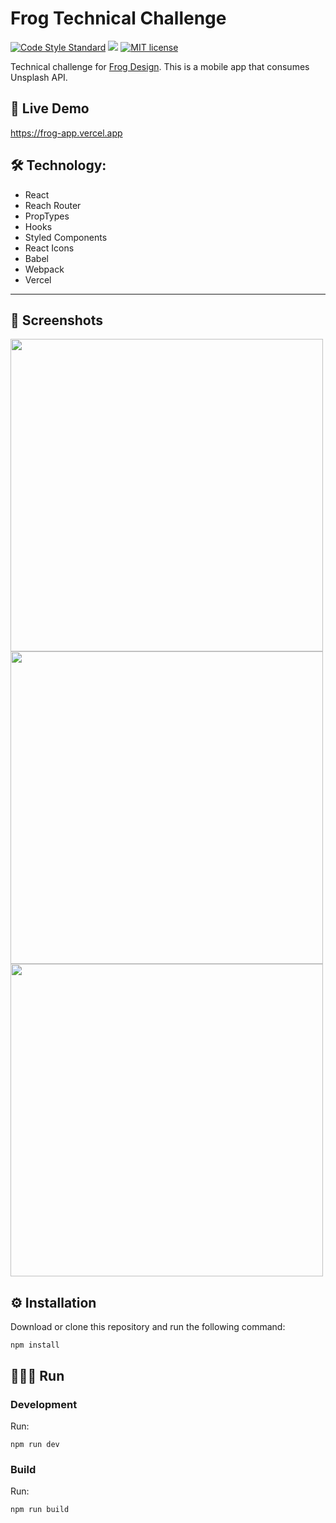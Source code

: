 # Frog Technical Challenge
[![Code Style Standard](https://camo.githubusercontent.com/d0f65430681b67b7104f6130ada8c098ec5f66ba/68747470733a2f2f696d672e736869656c64732e696f2f62616467652f636f64652532307374796c652d7374616e646172642d627269676874677265656e2e7376673f7374796c653d666c6174)](https://github.com/standard/standard)
![](https://www.repostatus.org/badges/latest/wip.svg)
[![MIT license](https://img.shields.io/badge/License-MIT-blue.svg)](https://lbesson.mit-license.org/)

Technical challenge for [Frog Design](https://www.frogdesign.com). This is a mobile app that consumes Unsplash API.

## 📱 Live Demo

https://frog-app.vercel.app

## 🛠 Technology:
* React
* Reach Router
* PropTypes
* Hooks
* Styled Components
* React Icons
* Babel
* Webpack
* Vercel
****
## 📸 Screenshots
<img src="https://jose-stuff.s3.us-east-2.amazonaws.com/Frog/screenshot-1.png" height="500px" style="display: inline-block;"/>
<img src="https://jose-stuff.s3.us-east-2.amazonaws.com/Frog/screenshot-2.png" height="500px" style="display: inline-block;"/>
<img src="https://jose-stuff.s3.us-east-2.amazonaws.com/Frog/screenshot-3.png" height="500px" style="display: inline-block;"/>

## ⚙️ Installation
Download or clone this repository and run the following command:
```
npm install
```

## 🏃🏻‍♂️ Run

### Development
Run:
```
npm run dev
```

### Build
Run:
```
npm run build
```

